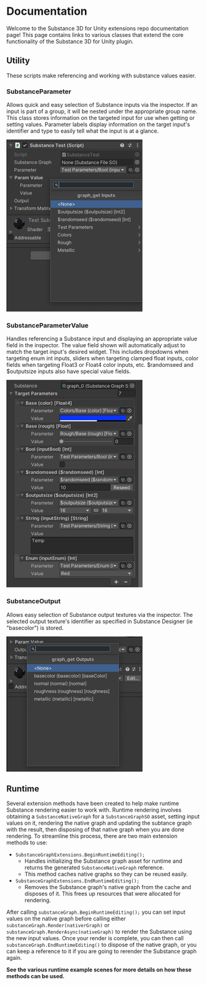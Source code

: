 # Documentation
Welcome to the Substance 3D for Unity extensions repo documentation page! This page contains links to various classes that extend the core functionality of the Substance 3D for Unity plugin.

## Utility
These scripts make referencing and working with substance values easier.

### SubstanceParameter
Allows quick and easy selection of Substance inputs via the inspector. If an input is part of a group, it will be nested under the appropriate group name. This class stores information on the targeted input for use when getting or setting values. Parameter labels display information on the target input's identifier and type to easily tell what the input is at a glance.

<picture>
  <img alt="SubstanceParameter seaerch window" src="img/Inspectors/SubstanceParameter01.png" width="354" height="448">
</picture>

### SubstanceParameterValue
Handles referencing a Substance input and displaying an appropriate value field in the inspector. The value field shown will automatically adjust to match the target input's desired widget. This includes dropdowns when targeting enum int inputs, sliders when targeting clamped float inputs, color fields when targeting Float3 or Float4 color inputs, etc. $randomseed and $outputsize inputs also have special value fields.

<picture>
  <img alt="SubstanceParameterValues displaying various input controls." src="img/Inspectors/SubstanceParameterValue02.png" width="354" height="540">
</picture>

### SubstanceOutput
Allows easy selection of Substance output textures via the inspector. The selected output texture's identifier as specified in Substance Designer (ie "basecolor") is stored.

<picture>
  <img alt="SubstanceOutput search window" src="img/Inspectors/SubstanceOutput01.png" width="354" height="352">
</picture>

## Runtime
Several extension methods have been created to help make runtime Substance rendering easier to work with. Runtime rendering involves obtaining a `SubstanceNativeGraph` for a `SubstanceGraphSO` asset, setting input values on it, rendering the native graph and updating the subtance graph with the result, then disposing of that native graph when you are done rendering. To streamline this process, there are two main extension methods to use:

  - `SubstanceGraphExtensions.BeginRuntimeEditing();`
    - Handles initializing the Substance graph asset for runtime and returns the generated `SubstanceNativeGraph` reference.
    - This method caches native graphs so they can be reused easily.
  - `SubstanceGraphExtensions.EndRuntimeEditing();`
    - Removes the Substance graph's native graph from the cache and disposes of it. This frees up resources that were allocated for rendering.

After calling `substanceGraph.BeginRuntimeEditing();` you can set input values on the native graph before calling either `substanceGraph.Render(nativerGraph)` or `substanceGraph.RenderAsync(nativeGraph)` to render the Substance using the new input values. Once your render is complete, you can then call `substanceGraph.EndRuntimeEditing()` to dispose of the native graph, or you can keep a reference to it if you are going to rerender the Substance graph again.

**See the various runtime example scenes for more details on how these methods can be used.**
